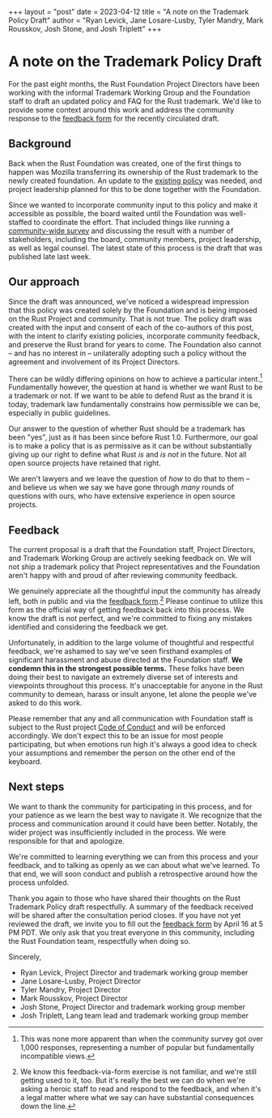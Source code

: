 +++
layout = "post"
date = 2023-04-12
title = "A note on the Trademark Policy Draft"
author = "Ryan Levick, Jane Losare-Lusby, Tyler Mandry, Mark Rousskov, Josh Stone, and Josh Triplett"
+++

# A note on the Trademark Policy Draft

For the past eight months, the Rust Foundation Project Directors have been working with the informal Trademark Working Group and the Foundation staff to draft an updated policy and FAQ for the Rust trademark. We'd like to provide some context around this work and address the community response to the [feedback form] for the recently circulated draft.

## Background

Back when the Rust Foundation was created, one of the first things to happen was Mozilla transferring its ownership of the Rust trademark to the newly created foundation. An update to the [existing policy] was needed, and project leadership planned for this to be done together with the Foundation.

Since we wanted to incorporate community input to this policy and make it accessible as possible, the board waited until the Foundation was well-staffed to coordinate the effort. That included things like running a [community-wide survey] and discussing the result with a number of stakeholders, including the board, community members, project leadership, as well as legal counsel. The latest state of this process is the draft that was published late last week.

## Our approach

Since the draft was announced, we've noticed a widespread impression that this policy was created solely by the Foundation and is being imposed on the Rust Project and community. That is not true. The policy draft was created with the input and consent of each of the co-authors of this post, with the intent to clarify existing policies, incorporate community feedback, and preserve the Rust brand for years to come. The Foundation also cannot – and has no interest in – unilaterally adopting such a policy without the agreement and involvement of its Project Directors.

There can be wildly differing opinions on how to achieve a particular intent.[^survey] Fundamentally however, the question at hand is whether we want Rust to be a trademark or not. If we want to be able to defend Rust as the brand it is today, trademark law fundamentally constrains how permissible we can be, especially in public guidelines.

Our answer to the question of whether Rust should be a trademark has been "yes", just as it has been since before Rust 1.0. Furthermore, our goal is to make a policy that is as permissive as it can be without substantially giving up our right to define what Rust *is* and *is not* in the future. Not all open source projects have retained that right.

We aren't lawyers and we leave the question of *how* to do that to them – and believe us when we say we have gone through *many* rounds of questions with ours, who have extensive experience in open source projects.

## Feedback

The current proposal is a draft that the Foundation staff, Project Directors, and Trademark Working Group are actively seeking feedback on. We will not ship a trademark policy that Project representatives and the Foundation aren't happy with and proud of after reviewing community feedback.

We genuinely appreciate all the thoughtful input the community has already left, both in public and via the [feedback form].[^form] Please continue to utilize this form as the official way of getting feedback back into this process. We know the draft is not perfect, and we're committed to fixing any mistakes identified and considering the feedback we get.

Unfortunately, in addition to the large volume of thoughtful and respectful feedback, we're ashamed to say we've seen firsthand examples of significant harassment and abuse directed at the Foundation staff. **We condemn this in the strongest possible terms.** These folks have been doing their best to navigate an extremely diverse set of interests and viewpoints throughout this process. It's unacceptable for anyone in the Rust community to demean, harass or insult anyone, let alone the people we've asked to do this work.

Please remember that any and all communication with Foundation staff is subject to the Rust project [Code of Conduct] and will be enforced accordingly. We don't expect this to be an issue for most people participating, but when emotions run high it's always a good idea to check your assumptions and remember the person on the other end of the keyboard.

## Next steps

We want to thank the community for participating in this process, and for your patience as we learn the best way to navigate it. We recognize that the process and communication around it could have been better. Notably, the wider project was insufficiently included in the process. We were  responsible for that and apologize.

We're committed to learning everything we can from this process and your feedback, and to talking as openly as we can about what we've learned. To that end, we will soon conduct and publish a retrospective around how the process unfolded.

Thank you again to those who have shared their thoughts on the Rust Trademark Policy draft respectfully. A summary of the feedback received will be shared after the consultation period closes. If you have not yet reviewed the draft, we invite you to fill out the [feedback form] by April 16 at 5 PM PDT. We only ask that you treat everyone in this community, including the Rust Foundation team, respectfully when doing so.

Sincerely,

* Ryan Levick, Project Director and trademark working group member
* Jane Losare-Lusby, Project Director
* Tyler Mandry, Project Director
* Mark Rousskov, Project Director
* Josh Stone, Project Director and trademark working group member
* Josh Triplett, Lang team lead and trademark working group member

[^form]: We know this feedback-via-form exercise is not familiar, and we're still getting used to it, too. But it's really the best we can do when we're asking a heroic staff to read and respond to the feedback, and when it's a legal matter where what we say can have substantial consequences down the line.

[^survey]: This was none more apparent than when the community survey got over 1,000 responses, representing a number of popular but fundamentally incompatible views.

[existing policy]: http://web.archive.org/web/20230407100922/https://foundation.rust-lang.org/policies/logo-policy-and-media-guide/

[feedback form]: https://docs.google.com/forms/d/e/1FAIpQLSdaM4pdWFsLJ8GHIUFIhepuq0lfTg_b0mJ-hvwPdHa4UTRaAg/viewform

[Code of Conduct]: https://www.rust-lang.org/policies/code-of-conduct

[community-wide survey]: https://foundation.rust-lang.org/news/2022-08-09-trademark-policy-review-and-survey/
